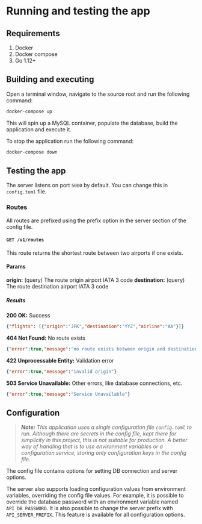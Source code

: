 # Running and testing the app

## Requirements

1. Docker
2. Docker compose
3. Go 1.12+

## Building and executing

Open a terminal window, navigate to the source root and run the following command:

```sh
docker-compose up
```

This will spin up a MySQL container, populate the database, build the application and execute it.

To stop the application run the following command:

```sh
docker-compose down
```

## Testing the app

The server listens on port `5000` by default. You can change this in `config.toml` file.

### Routes

All routes are prefixed using the prefix option in the server section of the config file.

#### `GET /v1/routes`

This route returns the shortest route between two airports if one exists.

#### Params

**origin:** (query) The route origin airport IATA 3 code
**destination:** (query) The route destination airport IATA 3 code

##### Results

**200 OK:** Success

```json
{"flights": [{"origin":"JFK","destination":"YYZ","airline":"AA"}]}
```

**404 Not Found:** No route exists

```json
{"error":true,"message":"no route exists between origin and destination"}
```

**422 Unprocessable Entity:** Validation error

```json
{"error":true,"message":"invalid origin"}
```

**503 Service Unavailable:** Other errors, like database connections, etc.

```json
{"error":true,"message":"Service Unavailable"}
```

## Configuration

> ***Note:** This application uses a single configuration file `config.toml` to run. Although there are secrets in the config file, kept there for simplicity in this project, this is not suitable for production. A better way of handling that is to use environment variables or a configuration service, storing only configuration keys in the config file.*

The config file contains options for setting DB connection and server options.

The server also supports loading configuration values from environment variables, overriding the config file values. For example, it is possible to override the database password with an environment variable named `API_DB_PASSWORD`. It is also possible to change the server prefix with `API_SERVER_PREFIX`. This feature is available for all configuration options.
